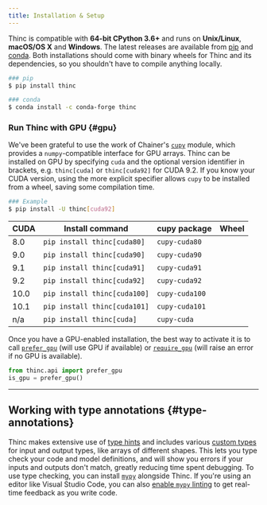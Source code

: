 ```yaml
---
title: Installation & Setup
---
```


Thinc is compatible with **64-bit CPython 3.6+** and runs on **Unix/Linux**,
**macOS/OS X** and **Windows**. The latest releases are available from
[pip](https://pypi.python.org/pypi/thinc) and
[conda](https://anaconda.org/conda-forge/thinc). Both installations should come
with binary wheels for Thinc and its dependencies, so you shouldn't have to
compile anything locally.

<grid>

```bash
### pip
$ pip install thinc
```

```bash
### conda
$ conda install -c conda-forge thinc
```

</grid>

### Run Thinc with GPU {#gpu}

We've been grateful to use the work of Chainer's
[`cupy`](https://cupy.chainer.org) module, which provides a `numpy`-compatible
interface for GPU arrays. Thinc can be installed on GPU by specifying `cuda` and
the optional version identifier in brackets, e.g. `thinc[cuda]` or
`thinc[cuda92]` for CUDA 9.2. If you know your CUDA version, using the more
explicit specifier allows `cupy` to be installed from a wheel, saving some
compilation time.

```bash
### Example
$ pip install -U thinc[cuda92]
```

| CUDA | Install command              | cupy package   |                Wheel                |
| ---- | ---------------------------- | -------------- | :---------------------------------: |
| 8.0  | `pip install thinc[cuda80]`  | `cupy-cuda80`  | <i aria-label="yes" name="yes"></i> |
| 9.0  | `pip install thinc[cuda90]`  | `cupy-cuda90`  | <i aria-label="yes" name="yes"></i> |
| 9.1  | `pip install thinc[cuda91]`  | `cupy-cuda91`  | <i aria-label="yes" name="yes"></i> |
| 9.2  | `pip install thinc[cuda92]`  | `cupy-cuda92`  | <i aria-label="yes" name="yes"></i> |
| 10.0 | `pip install thinc[cuda100]` | `cupy-cuda100` | <i aria-label="yes" name="yes"></i> |
| 10.1 | `pip install thinc[cuda101]` | `cupy-cuda101` | <i aria-label="yes" name="yes"></i> |
| n/a  | `pip install thinc[cuda]`    | `cupy-cuda`    |  <i aria-label="no" name="no"></i>  |

Once you have a GPU-enabled installation, the best way to activate it is to call
[`prefer_gpu`](/docs/api-util#prefer_gpu) (will use GPU if available) or
[`require_gpu`](/docs/api-util#require_gpu) (will raise an error if no GPU is
available).

```python
from thinc.api import prefer_gpu
is_gpu = prefer_gpu()
```

---

## Working with type annotations {#type-annotations}

Thinc makes extensive use of
[type hints](https://docs.python.org/3/library/typing.html) and includes various
[custom types](/docs/api-types) for input and output types, like arrays of
different shapes. This lets you type check your code and model definitions, and
will show you errors if your inputs and outputs don't match, greatly reducing
time spent debugging. To use type checking, you can install
[`mypy`](https://mypy.readthedocs.io/en/stable/) alongside Thinc. If you're
using an editor like Visual Studio Code, you can also
[enable `mypy` linting](https://code.visualstudio.com/docs/python/linting) to
get real-time feedback as you write code.

<!-- TODO: more details and examples (code example of `mypy` output, screenshot of
VSCode linting) -->

